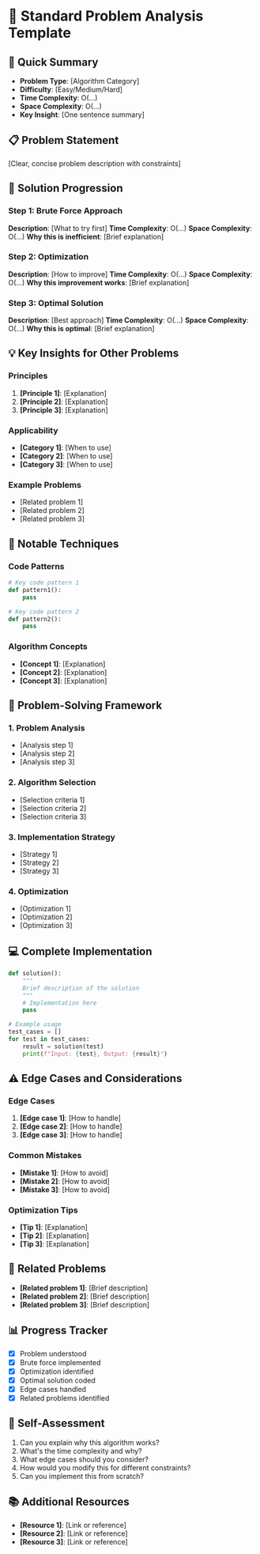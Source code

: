 # 📝 Standard Problem Analysis Template

## 🎯 Quick Summary
- **Problem Type**: [Algorithm Category]
- **Difficulty**: [Easy/Medium/Hard]
- **Time Complexity**: O(...)
- **Space Complexity**: O(...)
- **Key Insight**: [One sentence summary]

## 📋 Problem Statement
[Clear, concise problem description with constraints]

## 🚀 Solution Progression

### Step 1: Brute Force Approach
**Description**: [What to try first]
**Time Complexity**: O(...)
**Space Complexity**: O(...)
**Why this is inefficient**: [Brief explanation]

### Step 2: Optimization
**Description**: [How to improve]
**Time Complexity**: O(...)
**Space Complexity**: O(...)
**Why this improvement works**: [Brief explanation]

### Step 3: Optimal Solution
**Description**: [Best approach]
**Time Complexity**: O(...)
**Space Complexity**: O(...)
**Why this is optimal**: [Brief explanation]

## 💡 Key Insights for Other Problems

### Principles
1. **[Principle 1]**: [Explanation]
2. **[Principle 2]**: [Explanation]
3. **[Principle 3]**: [Explanation]

### Applicability
- **[Category 1]**: [When to use]
- **[Category 2]**: [When to use]
- **[Category 3]**: [When to use]

### Example Problems
- [Related problem 1]
- [Related problem 2]
- [Related problem 3]

## 🔧 Notable Techniques

### Code Patterns
```python
# Key code pattern 1
def pattern1():
    pass

# Key code pattern 2
def pattern2():
    pass
```

### Algorithm Concepts
- **[Concept 1]**: [Explanation]
- **[Concept 2]**: [Explanation]
- **[Concept 3]**: [Explanation]

## 🎯 Problem-Solving Framework

### 1. Problem Analysis
- [Analysis step 1]
- [Analysis step 2]
- [Analysis step 3]

### 2. Algorithm Selection
- [Selection criteria 1]
- [Selection criteria 2]
- [Selection criteria 3]

### 3. Implementation Strategy
- [Strategy 1]
- [Strategy 2]
- [Strategy 3]

### 4. Optimization
- [Optimization 1]
- [Optimization 2]
- [Optimization 3]

## 💻 Complete Implementation

```python
def solution():
    """
    Brief description of the solution
    """
    # Implementation here
    pass

# Example usage
test_cases = []
for test in test_cases:
    result = solution(test)
    print(f"Input: {test}, Output: {result}")
```

## ⚠️ Edge Cases and Considerations

### Edge Cases
1. **[Edge case 1]**: [How to handle]
2. **[Edge case 2]**: [How to handle]
3. **[Edge case 3]**: [How to handle]

### Common Mistakes
- **[Mistake 1]**: [How to avoid]
- **[Mistake 2]**: [How to avoid]
- **[Mistake 3]**: [How to avoid]

### Optimization Tips
- **[Tip 1]**: [Explanation]
- **[Tip 2]**: [Explanation]
- **[Tip 3]**: [Explanation]

## 🔗 Related Problems
- **[Related problem 1]**: [Brief description]
- **[Related problem 2]**: [Brief description]
- **[Related problem 3]**: [Brief description]

## 📊 Progress Tracker
- [x] Problem understood
- [x] Brute force implemented
- [x] Optimization identified
- [x] Optimal solution coded
- [x] Edge cases handled
- [x] Related problems identified

## 🤔 Self-Assessment
1. Can you explain why this algorithm works?
2. What's the time complexity and why?
3. What edge cases should you consider?
4. How would you modify this for different constraints?
5. Can you implement this from scratch?

## 📚 Additional Resources
- **[Resource 1]**: [Link or reference]
- **[Resource 2]**: [Link or reference]
- **[Resource 3]**: [Link or reference]

